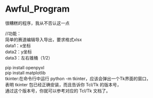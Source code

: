 # Awful_Program
很糟糕的程序，我从不否认这一点    

//功能：  
  简单的赛道编辑导入导出，要求格式xlsx  
  data1：x坐标  
  data2：y坐标  
  data3：左右锥桶（1/2）  
  
  pip install openpyxl  
  pip install matplotlib  
  tkinter:在命令行中运行 python -m tkinter，应该会弹出一个Tk界面的窗口，  
  表明 tkinter 包已经正确安装，而且告诉你 Tcl/Tk 的版本号，  
  通过这个版本号，你就可以参考对应的 Tcl/Tk 文档了。  
